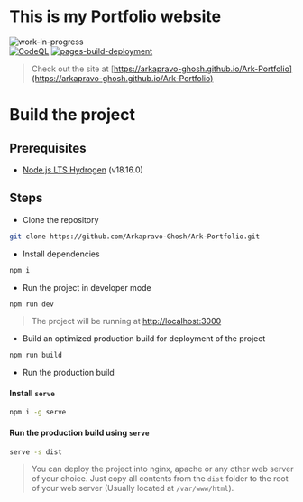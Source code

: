 # This is my Portfolio website
![work-in-progress](https://img.shields.io/badge/Work%20In%20Progress-90ee90.svg)\
[![CodeQL](https://github.com/Arkapravo-Ghosh/Ark-Portfolio/actions/workflows/github-code-scanning/codeql/badge.svg)](https://github.com/Arkapravo-Ghosh/Ark-Portfolio/actions/workflows/github-code-scanning/codeql)
[![pages-build-deployment](https://github.com/Arkapravo-Ghosh/Ark-Portfolio/actions/workflows/pages/pages-build-deployment/badge.svg)](https://github.com/Arkapravo-Ghosh/Ark-Portfolio/actions/workflows/pages/pages-build-deployment)
> Check out the site at [https://arkapravo-ghosh.github.io/Ark-Portfolio](https://arkapravo-ghosh.github.io/Ark-Portfolio)

# Build the project

## Prerequisites
- [Node.js LTS Hydrogen](https://nodejs.org/en/) (v18.16.0)

## Steps
- Clone the repository
```bash
git clone https://github.com/Arkapravo-Ghosh/Ark-Portfolio.git
```
- Install dependencies
```bash
npm i
```
- Run the project in developer mode
```bash
npm run dev
```
> The project will be running at [http://localhost:3000](http://localhost:3000)
- Build an optimized production build for deployment of the project
```bash
npm run build
```
- Run the production build
#### Install `serve`
```bash
npm i -g serve
```
#### Run the production build using `serve`
```bash
serve -s dist
```
> You can deploy the project into nginx, apache or any other web server of your choice. Just copy all contents from the `dist` folder to the root of your web server (Usually located at `/var/www/html`).
